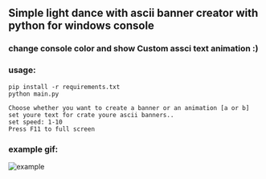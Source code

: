 ## Simple light dance with ascii banner creator with python for windows console

### change console color and show Custom assci text animation :)

### usage:

```
pip install -r requirements.txt
python main.py

Choose whether you want to create a banner or an animation [a or b]
set youre text for crate youre ascii banners..
set speed: 1-10
Press F11 to full screen
```

### example gif:

![example](https://user-images.githubusercontent.com/77416478/118489165-c4533500-b731-11eb-8163-4ecaf00454be.gif)
